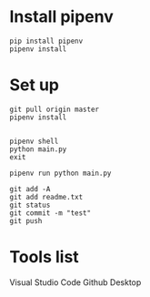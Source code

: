 # Install pipenv
```
pip install pipenv
pipenv install
```

# Set up
```
git pull origin master
pipenv install


pipenv shell
python main.py
exit

pipenv run python main.py
```

```
git add -A
git add readme.txt
git status
git commit -m "test"
git push
```

# Tools list
Visual Studio Code
Github Desktop